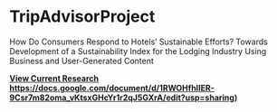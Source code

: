 # TripAdvisorProject
How Do Consumers Respond to Hotels’ Sustainable Efforts? 
Towards Development of a Sustainability Index for the Lodging Industry Using Business and User-Generated Content

**[View Current Research ](https://docs.google.com/document/d/1RWOHfhIIER-9Csr7m82oma_vKtsxGHcYr1r2qJ5GXrA/edit?usp=sharing)https://docs.google.com/document/d/1RWOHfhIIER-9Csr7m82oma_vKtsxGHcYr1r2qJ5GXrA/edit?usp=sharing)**

